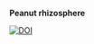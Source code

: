 **Peanut rhizosphere**

[![DOI](https://zenodo.org/badge/624842989.svg)](https://zenodo.org/badge/latestdoi/624842989)
